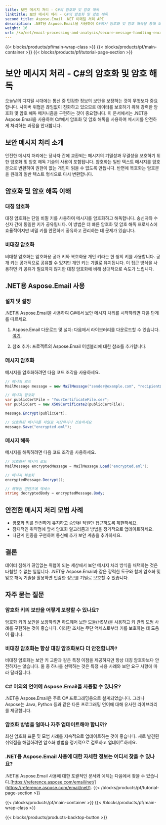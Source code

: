 ```yaml
---
title: 보안 메시지 처리 - C#의 암호화 및 암호 해독
linktitle: 보안 메시지 처리 - C#의 암호화 및 암호 해독
second_title: Aspose.Email .NET 이메일 처리 API
description: .NET용 Aspose.Email을 사용하여 C#에서 암호화 및 암호 해독을 통해 보안 메시지 처리를 구현하는 방법을 알아보세요. 민감한 데이터를 효과적으로 보호하세요.
weight: 16
url: /ko/net/email-processing-and-analysis/secure-message-handling-encryption-and-decryption-in-csharp/
---
```


{{< blocks/products/pf/main-wrap-class >}}
{{< blocks/products/pf/main-container >}}
{{< blocks/products/pf/tutorial-page-section >}}

# 보안 메시지 처리 - C#의 암호화 및 암호 해독


오늘날의 디지털 시대에는 통신 중 민감한 정보의 보안을 보장하는 것이 무엇보다 중요합니다. 사이버 위협은 끊임없이 진화하고 있으므로 데이터를 보호하기 위해 강력한 암호화 및 암호 해독 메커니즘을 구현하는 것이 중요합니다. 이 문서에서는 .NET용 Aspose.Email을 사용하여 C#에서 암호화 및 암호 해독을 사용하여 메시지를 안전하게 처리하는 과정을 안내합니다.

## 보안 메시지 처리 소개

안전한 메시지 처리에는 당사자 간에 교환되는 메시지의 기밀성과 무결성을 보호하기 위한 암호화 및 암호 해독 기술의 사용이 포함됩니다. 암호화는 일반 텍스트 메시지를 암호문으로 변환하여 권한이 없는 개인이 읽을 수 없도록 만듭니다. 반면에 복호화는 암호문을 원래의 일반 텍스트 형식으로 다시 변환합니다.

## 암호화 및 암호 해독 이해

### 대칭 암호화

대칭 암호화는 단일 비밀 키를 사용하여 메시지를 암호화하고 해독합니다. 송신자와 수신자 간에 동일한 키가 공유됩니다. 이 방법은 더 빠른 암호화 및 암호 해독 프로세스에 효율적이지만 비밀 키를 안전하게 공유하고 관리하는 데 문제가 있습니다.

### 비대칭 암호화

비대칭 암호화는 암호화용 공개 키와 복호화용 개인 키라는 한 쌍의 키를 사용합니다. 공개 키는 공개적으로 공유할 수 있지만 개인 키는 기밀로 유지됩니다. 이 접근 방식을 사용하면 키 공유가 필요하지 않지만 대칭 암호화에 비해 상대적으로 속도가 느립니다.

## .NET용 Aspose.Email 사용

### 설치 및 설정

.NET용 Aspose.Email을 사용하여 C#에서 보안 메시지 처리를 시작하려면 다음 단계를 따르세요.

1.  Aspose.Email 다운로드 및 설치: 다음에서 라이브러리를 다운로드할 수 있습니다.[여기](https://releases.aspose.com/email/net).

2. 참조 추가: 프로젝트의 Aspose.Email 어셈블리에 대한 참조를 추가합니다.

### 메시지 암호화

메시지를 암호화하려면 다음 코드 조각을 사용하세요.

```csharp
// 메시지 로드
MailMessage message = new MailMessage("sender@example.com", "recipient@example.com", "Subject", "Message body");

// 메시지 암호화
var publicCertFile = "YourCertificateFile.cer";
var publicCert = new X509Certificate2(publicCertFile);

message.Encrypt(publicCert);

// 암호화된 메시지를 파일로 저장하거나 전송하세요
message.Save("encrypted.eml");
```

### 메시지 해독

메시지를 해독하려면 다음 코드 조각을 사용하세요.

```csharp
// 암호화된 메시지 로드
MailMessage encryptedMessage = MailMessage.Load("encrypted.eml");

// 메시지 복호화
encryptedMessage.Decrypt();

// 해독된 콘텐츠에 액세스
string decryptedBody = encryptedMessage.Body;
```

## 안전한 메시지 처리 모범 사례

- 암호화 키를 안전하게 유지하고 승인된 직원만 접근하도록 제한하세요.
- 잠재적인 취약점에 앞서 암호화 알고리즘과 방법을 정기적으로 업데이트하세요.
- 다단계 인증을 구현하여 통신에 추가 보안 계층을 추가하세요.

## 결론

데이터 침해가 끊임없는 위협이 되는 세상에서 보안 메시지 처리 방식을 채택하는 것은 타협할 수 없는 일입니다. .NET용 Aspose.Email과 같은 강력한 도구와 함께 암호화 및 암호 해독 기술을 활용하면 민감한 정보를 기밀로 보호할 수 있습니다.

## 자주 묻는 질문

### 암호화 키의 보안을 어떻게 보장할 수 있나요?

암호화 키의 보안을 보장하려면 하드웨어 보안 모듈(HSM)을 사용하고 키 관리 모범 사례를 구현하는 것이 좋습니다. 이러한 조치는 무단 액세스로부터 키를 보호하는 데 도움이 됩니다.

### 비대칭 암호화는 항상 대칭 암호화보다 더 안전합니까?

비대칭 암호화는 보안 키 교환과 같은 특정 이점을 제공하지만 항상 대칭 암호화보다 안전하지는 않습니다. 둘 중 하나를 선택하는 것은 특정 사용 사례와 보안 요구 사항에 따라 달라집니다.

### C# 이외의 언어에 Aspose.Email을 사용할 수 있나요?

.NET용 Aspose.Email은 주로 C# 프로그래밍용으로 설계되었습니다. 그러나 Aspose는 Java, Python 등과 같은 다른 프로그래밍 언어에 대해 유사한 라이브러리를 제공합니다.

### 암호화 방법을 얼마나 자주 업데이트해야 합니까?

최신 암호화 표준 및 모범 사례를 지속적으로 업데이트하는 것이 좋습니다. 새로 발견된 취약점을 해결하려면 암호화 방법을 정기적으로 검토하고 업데이트하세요.

### .NET용 Aspose.Email 사용에 대한 자세한 정보는 어디서 찾을 수 있나요?

 .NET용 Aspose.Email 사용에 대한 포괄적인 문서와 예제는 다음에서 찾을 수 있습니다.[https://reference.aspose.com/email/net/](https://reference.aspose.com/email/net/).
{{< /blocks/products/pf/tutorial-page-section >}}

{{< /blocks/products/pf/main-container >}}
{{< /blocks/products/pf/main-wrap-class >}}

{{< blocks/products/products-backtop-button >}}

